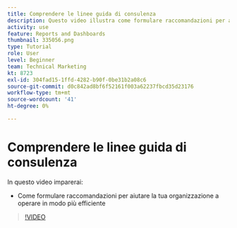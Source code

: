 ```yaml
---
title: Comprendere le linee guida di consulenza
description: Questo video illustra come formulare raccomandazioni per aiutare la tua organizzazione a operare in modo più efficiente in [!DNL  Workfront].
activity: use
feature: Reports and Dashboards
thumbnail: 335056.png
type: Tutorial
role: User
level: Beginner
team: Technical Marketing
kt: 8723
exl-id: 304fad15-1ffd-4282-b90f-0be31b2a08c6
source-git-commit: d0c842ad8bf6f52161f003a62237fbcd35d23176
workflow-type: tm+mt
source-wordcount: '41'
ht-degree: 0%

---
```


# Comprendere le linee guida di consulenza

In questo video imparerai:

* Come formulare raccomandazioni per aiutare la tua organizzazione a operare in modo più efficiente

>[!VIDEO](https://video.tv.adobe.com/v/335056/?quality=12)
